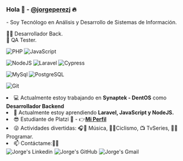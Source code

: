  <h3>
    Hola 👋 - <a href="https://github.com/jorgeperezj/">@jorgeperezj</a> 🔥
</h3>
<p>
    - Soy Tecnólogo en Análisis y Desarrollo de Sistemas de Información.
</p>

👨‍💻 Desarrollador Back.<br>
🐞 QA Tester.

![PHP](https://img.shields.io/badge/-PHP-black?logo=php&style=flathttps://img.shields.io/badge/-PHP-black?logo=php&style=flat)
![JavaScript](https://img.shields.io/badge/-JavaScript-F7DF1E?logo=javascript&logoColor=white&style=flat)

![NodeJS](https://img.shields.io/badge/-NodeJS-57A645?logo=node.js&logoColor=white&style=flat)
![Laravel](https://img.shields.io/badge/-Laravel-white?logo=laravel&logoColor=red&style=flat)
![Cypress](https://img.shields.io/badge/-Cypress-black?logo=cypress&logoColor=white&style=flat)

![MySql](https://img.shields.io/badge/-MySQL-00618A?logo=mysql&logoColor=white&style=flat)
![PostgreSQL](https://img.shields.io/badge/-PostgreSQL-white?logo=postgresql&style=flat)

![Git](https://img.shields.io/badge/-Git-white?logo=git&style=flat)

<li>💻 Actualmente estoy trabajando en <b>Synaptek - DentOS</b> como <b>Desarrollador Backend</b></li>
<li>🌱 Actualmente estoy aprendiendo <b>Laravel, JavaScript y NodeJS.</b></li>
<li>😎 Estudiante de Platzi 💚 - 👉<a href="https://platzi.com/p/Jorgeperezj/"><b>Mi Perfil</b></a></li>
<li>😜 Actividades divertidas: 🎧🎻 Música, 🚴🏻Ciclismo, 📺 TvSeries, 👨‍💻 Programar.</li>
<li>📫 Contáctame:👀📌</li>
<div>
    <a href="https://www.linkedin.com/in/jorgeperezj/">
        <img align="left" style="margin-right:5px;" alt="Jorge's Linkedin" title="Linkedin" src="https://cdn-icons-png.flaticon.com/512/2496/2496097.png" />
    </a>
    <a href="https://github.com/jorgeperezj/">
	<img align="left" style="margin-right:5px;" alt="Jorge's GitHub" title="GitHub" src="https://img.shields.io/badge/-black?logo=github&style=flat" />
    </a>
    <a href="mailto:jperezjimenez3@gmail.com">
	<img align="left" style="margin-right:5px;" alt="Jorge's Gmail" title="Gmail" src="https://img.shields.io/badge/-white?logo=gmail&style=flat" />
    </a>
</div>
